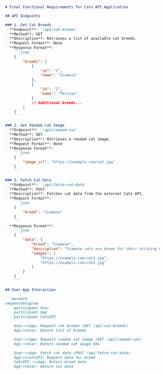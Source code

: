 ```markdown
# Final Functional Requirements for Cats API Application

## API Endpoints

### 1. Get Cat Breeds
- **Endpoint**: `/api/cat-breeds`
- **Method**: GET
- **Description**: Retrieves a list of available cat breeds.
- **Request Format**: None
- **Response Format**:
    ```json
    {
        "breeds": [
            {
                "id": "1",
                "name": "Siamese"
            },
            {
                "id": "2",
                "name": "Persian"
            }
            // Additional breeds...
        ]
    }
    ```

### 2. Get Random Cat Image
- **Endpoint**: `/api/random-cat`
- **Method**: GET
- **Description**: Retrieves a random cat image.
- **Request Format**: None
- **Response Format**:
    ```json
    {
        "image_url": "https://example.com/cat.jpg"
    }
    ```

### 3. Fetch Cat Data
- **Endpoint**: `/api/fetch-cat-data`
- **Method**: POST
- **Description**: Fetches cat data from the external Cats API.
- **Request Format**:
    ```json
    {
        "breed": "Siamese"
    }
    ```
- **Response Format**:
    ```json
    {
        "data": {
            "breed": "Siamese",
            "description": "Siamese cats are known for their striking blue almond-shaped eyes...",
            "images": [
                "https://example.com/cat1.jpg",
                "https://example.com/cat2.jpg"
            ]
        }
    }
    ```

## User-App Interaction

```mermaid
sequenceDiagram
    participant User
    participant App
    participant CatsAPI

    User->>App: Request cat breeds (GET /api/cat-breeds)
    App->>User: Return list of breeds

    User->>App: Request random cat image (GET /api/random-cat)
    App->>User: Return random cat image URL

    User->>App: Fetch cat data (POST /api/fetch-cat-data)
    App->>CatsAPI: Request data for breed
    CatsAPI-->>App: Return breed data
    App->>User: Return cat data
```
```